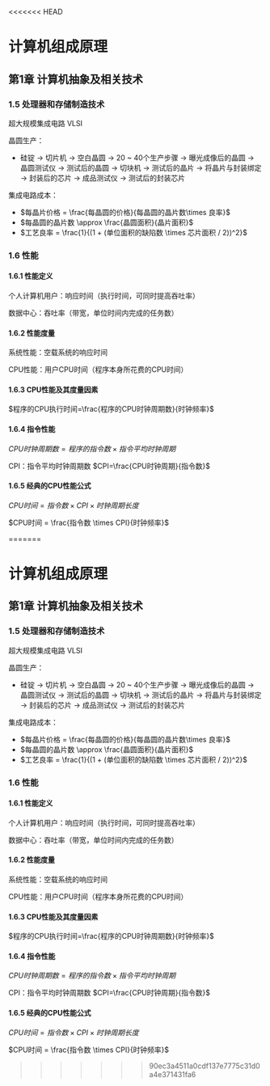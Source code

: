 <<<<<<< HEAD
# 计算机组成原理

## 第1章  计算机抽象及相关技术

### 1.5 处理器和存储制造技术

超大规模集成电路  VLSI

晶圆生产：

* 硅锭 $\to$ 切片机 $\to$ 空白晶圆 $\to$ 20 ~ 40个生产步骤 $\to$ 曝光成像后的晶圆 $\to$ 晶圆测试仪 $\to$ 测试后的晶圆 $\to$ 切块机 $\to$ 测试后的晶片 $\to$ 将晶片与封装绑定 $\to$ 封装后的芯片 $\to$ 成品测试仪 $\to$ 测试后的封装芯片

集成电路成本：

* $每晶片价格 = \frac{每晶圆的价格}{每晶圆的晶片数\times 良率}$
* $每晶圆的晶片数 \approx \frac{晶圆面积}{晶片面积}$
* $工艺良率 = \frac{1}{(1 + (单位面积的缺陷数 \times 芯片面积 / 2))^2}$

### 1.6 性能

#### 1.6.1 性能定义

个人计算机用户：响应时间（执行时间，可同时提高吞吐率）

数据中心：吞吐率（带宽，单位时间内完成的任务数）

#### 1.6.2 性能度量

系统性能：空载系统的响应时间

CPU性能：用户CPU时间（程序本身所花费的CPU时间）

#### 1.6.3 CPU性能及其度量因素

$程序的CPU执行时间=\frac{程序的CPU时钟周期数}{时钟频率}$

#### 1.6.4 指令性能

$CPU时钟周期数=程序的指令数\times 指令平均时钟周期$

CPI：指令平均时钟周期数 $CPI=\frac{CPU时钟周期}{指令数}$

#### 1.6.5 经典的CPU性能公式

$CPU时间=指令数\times CPI \times 时钟周期长度$

$CPU时间 = \frac{指令数 \times CPI}{时钟频率}$

=======
# 计算机组成原理

## 第1章  计算机抽象及相关技术

### 1.5 处理器和存储制造技术

超大规模集成电路  VLSI

晶圆生产：

* 硅锭 $\to$ 切片机 $\to$ 空白晶圆 $\to$ 20 ~ 40个生产步骤 $\to$ 曝光成像后的晶圆 $\to$ 晶圆测试仪 $\to$ 测试后的晶圆 $\to$ 切块机 $\to$ 测试后的晶片 $\to$ 将晶片与封装绑定 $\to$ 封装后的芯片 $\to$ 成品测试仪 $\to$ 测试后的封装芯片

集成电路成本：

* $每晶片价格 = \frac{每晶圆的价格}{每晶圆的晶片数\times 良率}$
* $每晶圆的晶片数 \approx \frac{晶圆面积}{晶片面积}$
* $工艺良率 = \frac{1}{(1 + (单位面积的缺陷数 \times 芯片面积 / 2))^2}$

### 1.6 性能

#### 1.6.1 性能定义

个人计算机用户：响应时间（执行时间，可同时提高吞吐率）

数据中心：吞吐率（带宽，单位时间内完成的任务数）

#### 1.6.2 性能度量

系统性能：空载系统的响应时间

CPU性能：用户CPU时间（程序本身所花费的CPU时间）

#### 1.6.3 CPU性能及其度量因素

$程序的CPU执行时间=\frac{程序的CPU时钟周期数}{时钟频率}$

#### 1.6.4 指令性能

$CPU时钟周期数=程序的指令数\times 指令平均时钟周期$

CPI：指令平均时钟周期数 $CPI=\frac{CPU时钟周期}{指令数}$

#### 1.6.5 经典的CPU性能公式

$CPU时间=指令数\times CPI \times 时钟周期长度$

$CPU时间 = \frac{指令数 \times CPI}{时钟频率}$

>>>>>>> 90ec3a4511a0cdf137e7775c31d0a4e371431fa6
